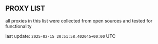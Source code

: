 ## PROXY LIST

all proxies in this list were collected from open sources and tested for functionality

last update: `2025-02-15 20:51:58.402045+00:00` UTC